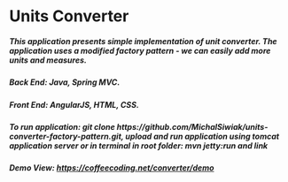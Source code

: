 # Units Converter

 <h5>This application presents simple implementation of unit converter. The application uses a
                            modified factory pattern - we can easily add more units and measures.<br></h5>
                        <h5><b>Back End: </b>Java, Spring MVC.</h5>
                        <h5><b>Front End: </b>AngularJS, HTML, CSS.</h5>
                        <h5>To run application: git clone
                            https://github.com/MichalSiwiak/units-converter-factory-pattern.git,
                            upload and run application using tomcat application server or in terminal in root folder:
                            mvn jetty:run
                            and link</h5>
                        <h5>Demo View: <a href="https://coffeecoding.net/converter/demo">https://coffeecoding.net/converter/demo</a>
                        </h5>
                    